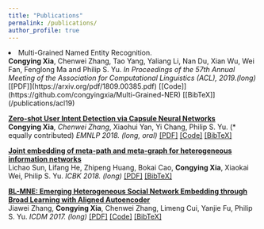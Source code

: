 ```yaml
---
title: "Publications"
permalink: /publications/
author_profile: true
---
```


<li> Multi-Grained Named Entity Recognition.<br>
<b>Congying Xia</b>, Chenwei Zhang, Tao Yang, Yaliang Li, Nan Du, Xian Wu, Wei Fan, Fenglong Ma and Philip S. Yu. 
<i> In Proceedings of the 57th Annual Meeting of the Association for Computational Linguistics (ACL), 2019.(long) </i> 
[[PDF]](https://arxiv.org/pdf/1809.00385.pdf) [[Code]](https://github.com/congyingxia/Multi-Grained-NER) [[BibTeX]](/publications/acl19) </li>

<b>[Zero-shot User Intent Detection via Capsule Neural Networks](/publications/emnlp18)</b> <br>
<b>Congying Xia</b>*, Chenwei Zhang*, Xiaohui Yan, Yi Chang, Philip S. Yu. (* equally contributed) <i>EMNLP 2018. (long, oral) </i>
[[PDF]](https://arxiv.org/pdf/1809.00385.pdf) [[Code]](https://github.com/congyingxia/ZeroShotCapsule) [[BibTeX]](/publications/emnlp18)

<b>[Joint embedding of meta-path and meta-graph for heterogeneous information networks](/publications/emnlp18)</b> <br>
Lichao Sun, Lifang He, Zhipeng Huang, Bokai Cao, <b>Congying Xia</b>, Xiaokai Wei, Philip S. Yu. <i>ICBK 2018. (long) </i>
[[PDF]](https://arxiv.org/pdf/1809.04110.pdf) [[BibTeX]](/publications/icbk18)

<b>[BL-MNE: Emerging Heterogeneous Social Network Embedding through Broad Learning with Aligned Autoencoder](/publications/emnlp18)</b> <br>
Jiawei Zhang, <b>Congying Xia</b>, Chenwei Zhang, Limeng Cui, Yanjie Fu, Philip S. Yu. <i>ICDM 2017. (long) </i>
[[PDF]](https://arxiv.org/pdf/1711.09409.pdf) [[Code]]() [[BibTeX]](/publications/icdm17)
